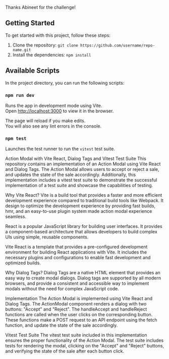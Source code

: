 Thanks Abineet for the challenge!

## Getting Started

To get started with this project, follow these steps:

1. Clone the repository: `git clone https://github.com/username/repo-name.git`
2. Install the dependencies: `npm install`

## Available Scripts

In the project directory, you can run the following scripts:

### `npm run dev`

Runs the app in development mode using Vite.\
Open [http://localhost:3000](http://localhost:3000) to view it in the browser.

The page will reload if you make edits.\
You will also see any lint errors in the console.

### `npm test`

Launches the test runner to run the `vitest` test suite.



Action Modal with Vite React, Dialog Tags and Vitest Test Suite
This repository contains an implementation of an Action Modal using Vite React and Dialog Tags. The Action Modal allows users to accept or reject a sale, and updates the state of the sale accordingly. Additionally, this implementation includes a vitest test suite to demonstrate the successful implementation of a test suite and showcase the capabilities of testing.

Why Vite React?
Vite is a build tool that provides a faster and more efficient development experience compared to traditional build tools like Webpack. It design to optimize the development experience by providing fast builds, hmr, and an easy-to-use plugin system made action modal experience seamless. 

React is a popular JavaScript library for building user interfaces. It provides a component-based architecture that allows developers to build complex UIs using simple, reusable components. 

Vite React is a template that provides a pre-configured development environment for building React applications with Vite. It includes the necessary plugins and configurations to enable fast development and optimized builds.

Why Dialog Tags?
Dialog Tags are a native HTML element that provides an easy way to create modal dialogs. Dialog tags are supported by all modern browsers, and provide a consistent and accessible way to implement modals without the need for complex JavaScript code. 

Implementation
The Action Modal is implemented using Vite React and Dialog Tags. The ActionModal component renders a dialog with two buttons: "Accept" and "Reject". The handleAccept and handleReject functions are called when the user clicks on the corresponding button. These functions make a POST request to an API endpoint using the fetch function, and update the state of the sale accordingly.

Vitest Test Suite 
The vitest test suite included in this implementation ensures the proper functionality of the Action Modal. The test suite includes tests for rendering the modal, clicking on the "Accept" and "Reject" buttons, and verifying the state of the sale after each button click. 
